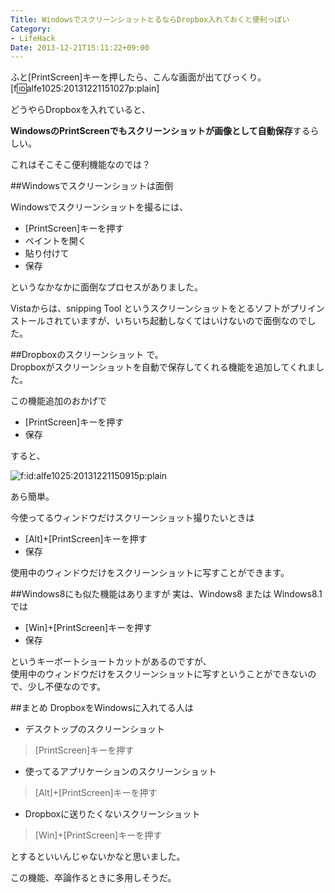 ```yaml
---
Title: WindowsでスクリーンショットとるならDropbox入れておくと便利っぽい
Category:
- LifeHack
Date: 2013-12-21T15:11:22+09:00
---
```



ふと[PrintScreen]キーを押したら、こんな画面が出てびっくり。
[f:id:alfe1025:20131221151027p:plain]


どうやらDropboxを入れていると、

**WindowsのPrintScreenでもスクリーンショットが画像として自動保存**するらしい。  


これはそこそこ便利機能なのでは？

##Windowsでスクリーンショットは面倒

Windowsでスクリーンショットを撮るには、

- [PrintScreen]キーを押す
- ペイントを開く
- 貼り付けて
- 保存

というなかなかに面倒なプロセスがありました。

Vistaからは、snipping Tool というスクリーンショットをとるソフトがプリインストールされていますが、いちいち起動しなくてはいけないので面倒なのでした。

##Dropboxのスクリーンショット
で。  
Dropboxがスクリーンショットを自動で保存してくれる機能を追加してくれました。

この機能追加のおかげで

- [PrintScreen]キーを押す
- 保存

すると、
<p><span itemscope itemtype="http://schema.org/Photograph"><img src="http://cdn-ak.f.st-hatena.com/images/fotolife/a/alfe1025/20131221/20131221150915.png" alt="f:id:alfe1025:20131221150915p:plain" title="f:id:alfe1025:20131221150915p:plain" class="hatena-fotolife" itemprop="image"></span></p>

あら簡単。

今使ってるウィンドウだけスクリーンショット撮りたいときは

- [Alt]+[PrintScreen]キーを押す
- 保存

使用中のウィンドウだけをスクリーンショットに写すことができます。

##Windows8にも似た機能はありますが
実は、Windows8 または Windows8.1 では

- [Win]+[PrintScreen]キーを押す
- 保存

というキーボートショートカットがあるのですが、  
使用中のウィンドウだけをスクリーンショットに写すということができないので、少し不便なのです。


##まとめ
DropboxをWindowsに入れてる人は

- デスクトップのスクリーンショット
> [PrintScreen]キーを押す

- 使ってるアプリケーションのスクリーンショット
> [Alt]+[PrintScreen]キーを押す

- Dropboxに送りたくないスクリーンショット
> [Win]+[PrintScreen]キーを押す

とするといいんじゃないかなと思いました。

この機能、卒論作るときに多用しそうだ。


 
